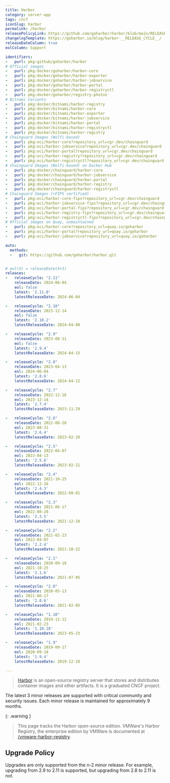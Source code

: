 ```yaml
---
title: Harbor
category: server-app
tags: cncf
iconSlug: harbor
permalink: /harbor
releasePolicyLink: https://github.com/goharbor/harbor/blob/main/RELEASES.md
changelogTemplate: https://goharbor.io/blog/harbor-__RELEASE_CYCLE__/
releaseDateColumn: true
eolColumn: Support

identifiers:
-   purl: pkg:github/goharbor/harbor
# Official images
-   purl: pkg:docker/goharbor/harbor-core
-   purl: pkg:docker/goharbor/harbor-exporter
-   purl: pkg:docker/goharbor/harbor-jobservice
-   purl: pkg:docker/goharbor/harbor-portal
-   purl: pkg:docker/goharbor/harbor-registryctl
-   purl: pkg:docker/goharbor/registry-photon
# Bitnami Variants
-   purl: pkg:docker/bitnami/harbor-registry
-   purl: pkg:docker/bitnami/harbor-core
-   purl: pkg:docker/bitnami/harbor-exporter
-   purl: pkg:docker/bitnami/harbor-jobservice
-   purl: pkg:docker/bitnami/harbor-portal
-   purl: pkg:docker/bitnami/harbor-registryctl
-   purl: pkg:docker/bitnami/harbor-registry
# Chainguard Images (Wolfi-based)
-   purl: pkg:oci/harbor-core?repository_url=cgr.dev/chainguard
-   purl: pkg:oci/harbor-jobservice?repository_url=cgr.dev/chainguard
-   purl: pkg:oci/harbor-portal?repository_url=cgr.dev/chainguard
-   purl: pkg:oci/harbor-registry?repository_url=cgr.dev/chainguard
-   purl: pkg:oci/harbor-registryctl?repository_url=cgr.dev/chainguard
# Chainguard Images (Wolfi-based) on Docker Hub
-   purl: pkg:docker/chainguard/harbor-core
-   purl: pkg:docker/chainguard/harbor-jobservice
-   purl: pkg:docker/chainguard/harbor-portal
-   purl: pkg:docker/chainguard/harbor-registry
-   purl: pkg:docker/chainguard/harbor-registryctl
# Chainguard Images (+FIPS certified)
-   purl: pkg:oci/harbor-core-fips?repository_url=cgr.dev/chainguard
-   purl: pkg:oci/harbor-jobservice-fips?repository_url=cgr.dev/chainguard
-   purl: pkg:oci/harbor-portal-fips?repository_url=cgr.dev/chainguard
-   purl: pkg:oci/harbor-registry-fips?repository_url=cgr.dev/chainguard
-   purl: pkg:oci/harbor-registryctl-fips?repository_url=cgr.dev/chainguard
# Official images on Quay, unmaintained
-   purl: pkg:oci/harbor-core?repository_url=quay.io/goharbor
-   purl: pkg:oci/harbor-portal?repository_url=quay.io/goharbor
-   purl: pkg:oci/harbor-jobservice?repository_url=quay.io/goharbor

auto:
  methods:
  -   git: https://github.com/goharbor/harbor.git


# eol(X) = releaseDate(X+3)
releases:
-   releaseCycle: "2.11"
    releaseDate: 2024-06-04
    eol: false
    latest: '2.11.0'
    latestReleaseDate: 2024-06-04

-   releaseCycle: "2.10"
    releaseDate: 2023-12-14
    eol: false
    latest: '2.10.2'
    latestReleaseDate: 2024-04-08

-   releaseCycle: "2.9"
    releaseDate: 2023-08-31
    eol: false
    latest: '2.9.4'
    latestReleaseDate: 2024-04-15

-   releaseCycle: "2.8"
    releaseDate: 2023-04-13
    eol: 2024-06-04
    latest: '2.8.6'
    latestReleaseDate: 2024-04-12

-   releaseCycle: "2.7"
    releaseDate: 2022-12-16
    eol: 2023-12-14
    latest: '2.7.4'
    latestReleaseDate: 2023-11-29

-   releaseCycle: "2.6"
    releaseDate: 2022-08-28
    eol: 2023-08-31
    latest: '2.6.4'
    latestReleaseDate: 2023-02-20

-   releaseCycle: "2.5"
    releaseDate: 2022-04-07
    eol: 2023-04-13
    latest: '2.5.6'
    latestReleaseDate: 2023-02-21

-   releaseCycle: "2.4"
    releaseDate: 2021-10-25
    eol: 2022-12-16
    latest: '2.4.3'
    latestReleaseDate: 2022-08-01

-   releaseCycle: "2.3"
    releaseDate: 2021-06-17
    eol: 2022-08-28
    latest: '2.3.5'
    latestReleaseDate: 2021-12-10

-   releaseCycle: "2.2"
    releaseDate: 2021-02-23
    eol: 2022-04-07
    latest: '2.2.4'
    latestReleaseDate: 2021-10-22

-   releaseCycle: "2.1"
    releaseDate: 2020-09-18
    eol: 2021-10-25
    latest: '2.1.6'
    latestReleaseDate: 2021-07-05

-   releaseCycle: "2.0"
    releaseDate: 2020-05-13
    eol: 2021-06-17
    latest: '2.0.6'
    latestReleaseDate: 2021-02-05

-   releaseCycle: "1.10"
    releaseDate: 2019-12-12
    eol: 2021-02-23
    latest: '1.10.18'
    latestReleaseDate: 2023-05-23

-   releaseCycle: "1.9"
    releaseDate: 2019-09-17
    eol: 2020-09-18
    latest: '1.9.4'
    latestReleaseDate: 2019-12-28

---
```


> [Harbor](https://goharbor.io/) is an open-source registry server that stores and distributes
> container images and other artifacts. It is a graduated CNCF project.

The latest 3 minor releases are supported with critical community and security issues. Each minor release is maintained for approximately 9 months.

{: .warning }
> This page tracks the Harbor open-source edition. VMWare's Harbor Registry, the enterprise
> edition by VMWare is documented at [/vmware-harbor-registry](/vmware-harbor-registry).

## Upgrade Policy

Upgrades are only supported from the n-2 minor release. For example, upgrading from 2.9 to 2.11 is supported, but upgrading from 2.8 to 2.11 is not.
